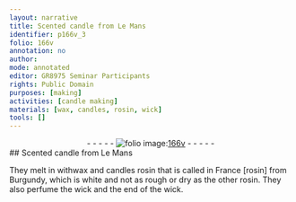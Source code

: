 ```yaml
---
layout: narrative
title: Scented candle from Le Mans
identifier: p166v_3
folio: 166v
annotation: no
author:
mode: annotated
editor: GR8975 Seminar Participants
rights: Public Domain
purposes: [making]
activities: [candle making]
materials: [wax, candles, rosin, wick]
tools: []
---
```


 <div class="folio" align="center">- - - - - <a href="http://gallica.bnf.fr/ark:/12148/btv1b10500001g/f338.image" target="_blank"><img src="https://cu-mkp.github.io/GR8975-edition/assets/photo-icon.png" alt="folio image: " style="display:inline-block; margin-bottom:-3px;"/>166v</a> - - - - - </div> 
## Scented candle from Le Mans

 
<span class="activity">They melt in with<span class="material">wax</span> and <span class="material">candles</span> <span class="material">rosin</span> that is called in <span class="name">France</span> [rosin] from <span class="name">Burgundy</span>, which is white and not as rough or dry as the other <span class="material">rosin</span>. They also perfume the <span class="material">wick</span> and the end of the wick.</span>
 